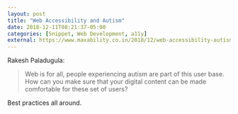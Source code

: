 ```yaml
---
layout: post
title: "Web Accessibility and Autism"
date: 2018-12-11T08:21:37-05:00
categories: [Snippet, Web Development, a11y]
external: https://www.maxability.co.in/2018/12/web-accessibility-autism/
---
```


Rakesh Paladugula:

> Web is for all, people experiencing autism are part of this user base. How can you make sure that your digital content can be made comfortable for these set of users?

Best practices all around.
